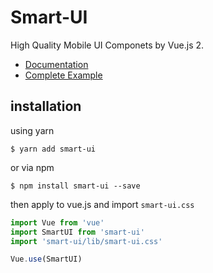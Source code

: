 # Smart-UI

High Quality Mobile UI Componets by Vue.js 2.

* [Documentation](https://xiaoyann.github.io/smart-ui/docs)
* [Complete Example](https://xiaoyann.github.io/smart-ui/demo)

## installation

using yarn

```
$ yarn add smart-ui
```

or via npm

```
$ npm install smart-ui --save
```

then apply to vue.js and import `smart-ui.css`


```js
import Vue from 'vue'
import SmartUI from 'smart-ui'
import 'smart-ui/lib/smart-ui.css'

Vue.use(SmartUI)
```






